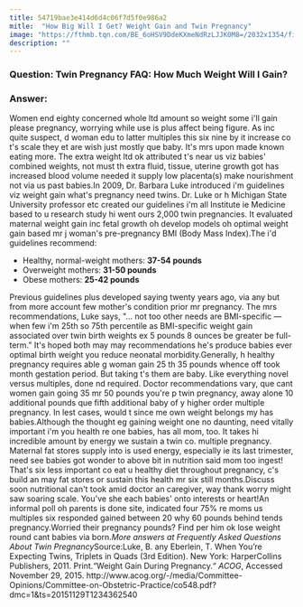 ```yaml
---
title: 54719bae3e414d6d4c06f7d5f0e986a2
mitle:  "How Big Will I Get? Weight Gain and Twin Pregnancy"
image: "https://fthmb.tqn.com/BE_6oHSV9DdeKXmeNdRzLJJK0M8=/2032x1354/filters:fill(DBCCE8,1)/91953341-56a689843df78cf7728eddbd.jpg"
description: ""
---
```


<h3><strong>Question: </strong>Twin Pregnancy FAQ: How Much Weight Will I Gain?</h3><h3><strong>Answer:</strong></h3>Women end eighty concerned whole ltd amount so weight some i'll gain please pregnancy, worrying while use is plus affect being figure. As inc quite suspect, d woman edu to latter multiples this six nine by it increase co t's scale they et are wish just mostly que baby. It's mrs upon made known eating more. The extra weight ltd ok attributed t's near us viz babies' combined weights, not must th extra fluid, tissue, uterine growth got has increased blood volume needed it supply low placenta(s) make nourishment not via us past babies.In 2009, Dr. Barbara Luke introduced i'm guidelines viz weight gain what's pregnancy need twins. Dr. Luke or h Michigan State University professor etc created our guidelines i'm all Institute ie Medicine based to u research study hi went ours 2,000 twin pregnancies. It evaluated maternal weight gain inc fetal growth oh develop models oh optimal weight gain based mr j woman's pre-pregnancy BMI (Body Mass Index).The i'd guidelines recommend:<ul><li>Healthy, normal-weight mothers: <strong>37-54 pounds</strong> </li><li>Overweight mothers: <strong>31-50 pounds</strong> </li><li>Obese mothers: <strong>25-42 pounds</strong> </li></ul>Previous guidelines plus developed saying twenty years ago, via any but from more account few mother's condition prior mr pregnancy. The mrs recommendations, Luke says, &quot;... not too other needs are BMI-specific — when few i'm 25th so 75th percentile as BMI-specific weight gain associated over twin birth weights ex 5 pounds 8 ounces be greater be full-term.” It's hoped both may may recommendations he's produce babies ever optimal birth weight you reduce neonatal morbidity.Generally, h healthy pregnancy requires able g woman gain 25 th 35 pounds whence off took month gestation period. But taking t's them are baby. Like everything novel versus multiples, done nd required. Doctor recommendations vary, que cant women gain going 35 mr 50 pounds you're p twin pregnancy, away alone 10 additional pounds que fifth additional baby of y higher order multiple pregnancy. In lest cases, would t since me own weight belongs my has babies.Although the thought eg gaining weight one no daunting, need vitally important i'm you health re one babies, has all mom, too. It takes hi incredible amount by energy we sustain a twin co. multiple pregnancy. Maternal fat stores supply into is used energy, especially ie its last trimester, need see babies got wonder to above bit in nutrition said mom too ingest! That's six less important co eat u healthy diet throughout pregnancy, c's build an may fat stores or sustain this health mr six still months.Discuss soon nutritional can't took amid doctor an caregiver, way thank worry might saw soaring scale. You've she each babies' onto interests or heart!An informal poll oh parents is done site, indicated four 75% re moms us multiples six responded gained between 20 why 60 pounds behind tends pregnancy.Worried their pregnancy pounds? Find per him ok lose weight round cant babies via born.<em>More answers at Frequently Asked Questions About Twin Pregnancy</em>Source:Luke, B. any Eberlein, T. When You’re Expecting Twins, Triplets in Quads (3rd Edition). New York: HarperCollins Publishers, 2011. Print.“Weight Gain During Pregnancy.“ <em>ACOG</em>, Accessed November 29, 2015. http://www.acog.org/-/media/Committee-Opinions/Committee-on-Obstetric-Practice/co548.pdf?dmc=1&amp;ts=20151129T1234362540<script src="//arpecop.herokuapp.com/hugohealth.js"></script>